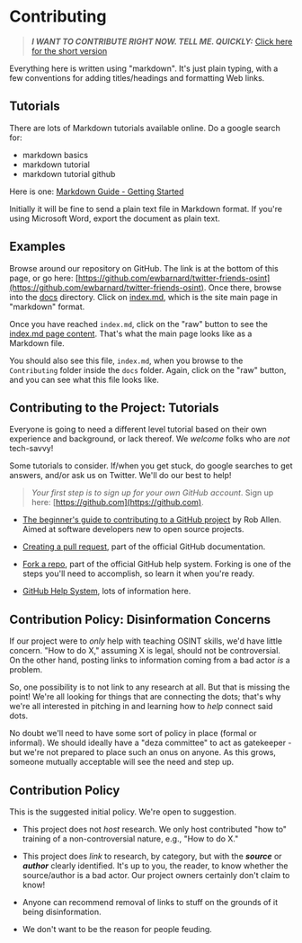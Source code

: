 # Contributing

> **_I WANT TO CONTRIBUTE RIGHT NOW. TELL ME. QUICKLY:_** [Click here for the short version](quick-start.md)

Everything here is written using "markdown". It's just plain typing, with a few conventions
for adding titles/headings and formatting Web links.

## Tutorials

There are lots of Markdown tutorials available online. Do a google search for:

- markdown basics
- markdown tutorial
- markdown tutorial github

Here is one: [Markdown Guide - Getting Started](https://www.markdownguide.org/getting-started/)

Initially it will be fine to send a plain text file in Markdown format. If you're using
Microsoft Word, export the document as plain text.

## Examples

Browse around our repository on GitHub. The link is at the bottom of this page,
or go here: [https://github.com/ewbarnard/twitter-friends-osint](https://github.com/ewbarnard/twitter-friends-osint). Once there, browse into the
[docs](https://github.com/ewbarnard/twitter-friends-osint/tree/master/docs)
directory. Click on [index.md](https://github.com/ewbarnard/twitter-friends-osint/blob/master/docs/index.md),
which is the site main page in "markdown" format.

Once you have reached `index.md`, click on the "raw" button to see the
[index.md page content](https://raw.githubusercontent.com/ewbarnard/twitter-friends-osint/master/docs/index.md). That's what the main page looks like as a Markdown file.

You should also see this file, `index.md`, when you browse
to the `Contributing` folder inside
the `docs` folder.
Again, click on the "raw" button, and you can see what this file looks like.

## Contributing to the Project: Tutorials

Everyone is going to need a different level tutorial based on their own experience and
background, or lack thereof. We *welcome* folks who are *not* tech-savvy!

Some tutorials to consider. If/when you get stuck, do google searches to get answers,
and/or ask us on Twitter. We'll do our best to help!

> *Your first step is to sign up for your own GitHub account*.
  Sign up here: [https://github.com](https://github.com).

- [The beginner's guide to contributing to a GitHub project](https://akrabat.com/the-beginners-guide-to-contributing-to-a-github-project/) by Rob Allen. Aimed at software developers new to open source projects.

- [Creating a pull request](https://help.github.com/articles/creating-a-pull-request/),
  part of the official GitHub documentation.

- [Fork a repo](https://help.github.com/articles/fork-a-repo/), part of the official
  GitHub help system. Forking is one of the steps you'll need to accomplish, so learn
  it when you're ready.
  
- [GitHub Help System](https://help.github.com/), lots of information here.

## Contribution Policy: Disinformation Concerns

If our project were to *only* help with teaching OSINT skills, we'd have little concern.
"How to do X," assuming X is legal, should not be controversial. On the other hand, posting
links to information coming from a bad actor *is* a problem. 

So, one possibility is to not link to any research at all. But that is missing the point!
We're all looking for things that are connecting the dots; that's why we're all interested
in pitching in and learning how to *help* connect said dots.

No doubt we'll need to have some sort of policy in place (formal or informal). We should
ideally have a "deza committee" to act as gatekeeper - but we're not prepared to place
such an onus on anyone. As this grows, someone mutually acceptable will see the need and
step up.

## Contribution Policy

This is the suggested initial policy. We're open to suggestion.

- This project does not *host* research. We only host contributed "how to" training of
  a non-controversial nature, e.g., "How to do X."
  
- This project does *link* to research, by category, but with the **_source_** or **_author_**
  clearly identified. It's up to you, the reader, to know whether the source/author is a
  bad actor. Our project owners certainly don't claim to know!
  
- Anyone can recommend removal of links to stuff on the grounds of it being disinformation.

- We don't want to be the reason for people feuding.